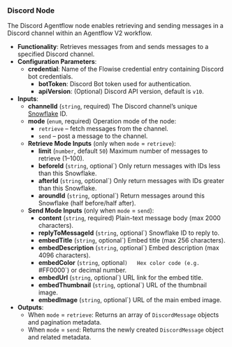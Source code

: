 ### Discord Node

The Discord Agentflow node enables retrieving and sending messages in a Discord channel within an Agentflow V2 workflow.

- **Functionality**:
   Retrieves messages from and sends messages to a specified Discord channel.
- **Configuration Parameters**:
  - **credential**: Name of the Flowise credential entry containing Discord bot credentials.
    - **botToken**: Discord Bot token used for authentication.
    - **apiVersion**: (Optional) Discord API version, default is `v10`.
- **Inputs**:
  - **channelId** (`string`, required)
     The Discord channel’s unique [Snowflake](https://discord.com/developers/docs/reference#snowflakes) ID.
  - **mode** (`enum`, required)
     Operation mode of the node:
    - `retrieve` – fetch messages from the channel.
    - `send` – post a message to the channel.
  - **Retrieve Mode Inputs** (only when `mode` = `retrieve`):
    - **limit** (`number`, default `50`)
       Maximum number of messages to retrieve (1–100).
    - **beforeId** (`string`, optional`)
       Only return messages with IDs less than this Snowflake.
    - **afterId** (`string`, optional`)
       Only return messages with IDs greater than this Snowflake.
    - **aroundId** (`string`, optional`)
       Return messages around this Snowflake (half before/half after).
  - **Send Mode Inputs** (only when `mode` = `send`):
    - **content** (`string`, required)
       Plain-text message body (max 2000 characters).
    - **replyToMessageId** (`string`, optional`)
       Snowflake ID to reply to.
    - **embedTitle** (`string`, optional`)
       Embed title (max 256 characters).
    - **embedDescription** (`string`, optional`)
       Embed description (max 4096 characters).
    - **embedColor** (`string`, optional`)   Hex color code (e.g. `#FF0000`) or decimal number.
    - **embedUrl** (`string`, optional`)
       URL link for the embed title.
    - **embedThumbnail** (`string`, optional`)
       URL of the thumbnail image.
    - **embedImage** (`string`, optional`)
       URL of the main embed image.
- **Outputs**:
  - When `mode` = `retrieve`:
     Returns an array of `DiscordMessage` objects and pagination metadata.
  - When `mode` = `send`:
     Returns the newly created `DiscordMessage` object and related metadata.
